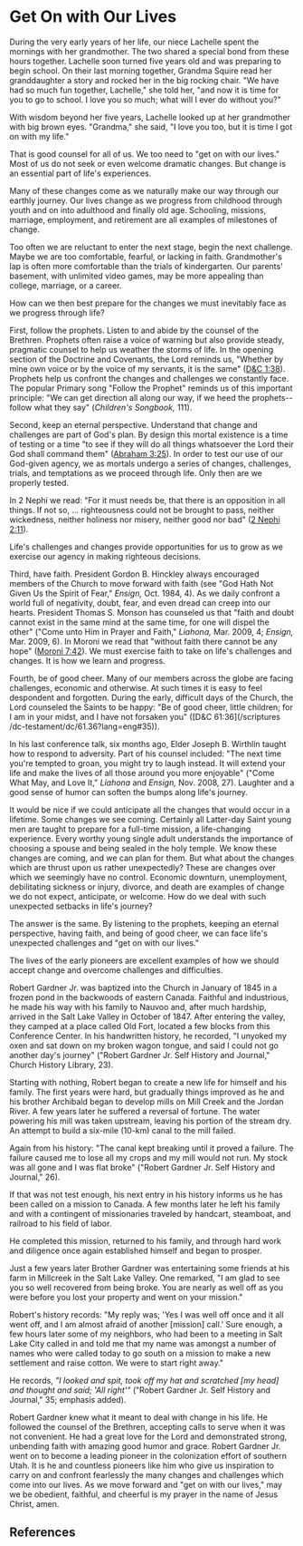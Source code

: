 # Get On with Our Lives

During the very early years of her life, our niece Lachelle spent the mornings
with her grandmother. The two shared a special bond from these hours together.
Lachelle soon turned five years old and was preparing to begin school. On
their last morning together, Grandma Squire read her granddaughter a story and
rocked her in the big rocking chair. "We have had so much fun together,
Lachelle," she told her, "and now it is time for you to go to school. I love
you so much; what will I ever do without you?"

With wisdom beyond her five years, Lachelle looked up at her grandmother with
big brown eyes. "Grandma," she said, "I love you too, but it is time I got on
with my life."

That is good counsel for all of us. We too need to "get on with our lives."
Most of us do not seek or even welcome dramatic changes. But change is an
essential part of life's experiences.

Many of these changes come as we naturally make our way through our earthly
journey. Our lives change as we progress from childhood through youth and on
into adulthood and finally old age. Schooling, missions, marriage, employment,
and retirement are all examples of milestones of change.

Too often we are reluctant to enter the next stage, begin the next challenge.
Maybe we are too comfortable, fearful, or lacking in faith. Grandmother's lap
is often more comfortable than the trials of kindergarten. Our parents'
basement, with unlimited video games, may be more appealing than college,
marriage, or a career.

How can we then best prepare for the changes we must inevitably face as we
progress through life?

First, follow the prophets. Listen to and abide by the counsel of the
Brethren. Prophets often raise a voice of warning but also provide steady,
pragmatic counsel to help us weather the storms of life. In the opening
section of the Doctrine and Covenants, the Lord reminds us, "Whether by mine
own voice or by the voice of my servants, it is the same" ([D&amp;C
1:38](/scriptures/dc-testament/dc/1.38?lang=eng#37)). Prophets help us
confront the changes and challenges we constantly face. The popular Primary
song "Follow the Prophet" reminds us of this important principle: "We can get
direction all along our way, if we heed the prophets--follow what they say"
(_Children's Songbook,_ 111).

Second, keep an eternal perspective. Understand that change and challenges are
part of God's plan. By design this mortal existence is a time of testing or a
time "to see if they will do all things whatsoever the Lord their God shall
command them" ([Abraham 3:25](/scriptures/pgp/abr/3.25?lang=eng#24)). In order
to test our use of our God-given agency, we as mortals undergo a series of
changes, challenges, trials, and temptations as we proceed through life. Only
then are we properly tested.

In 2 Nephi we read: "For it must needs be, that there is an opposition in all
things. If not so, ... righteousness could not be brought to pass, neither
wickedness, neither holiness nor misery, neither good nor bad" ([2 Nephi
2:11](/scriptures/bofm/2-ne/2.11?lang=eng#10)).

Life's challenges and changes provide opportunities for us to grow as we
exercise our agency in making righteous decisions.

Third, have faith. President Gordon B. Hinckley always encouraged members of
the Church to move forward with faith (see "God Hath Not Given Us the Spirit
of Fear," _Ensign,_ Oct. 1984, 4). As we daily confront a world full of
negativity, doubt, fear, and even dread can creep into our hearts. President
Thomas S. Monson has counseled us that "faith and doubt cannot exist in the
same mind at the same time, for one will dispel the other" ("Come unto Him in
Prayer and Faith," _Liahona,_ Mar. 2009, 4; _Ensign,_ Mar. 2009, 6). In Moroni
we read that "without faith there cannot be any hope" ([Moroni
7:42](/scriptures/bofm/moro/7.42?lang=eng#41)). We must exercise faith to take
on life's challenges and changes. It is how we learn and progress.

Fourth, be of good cheer. Many of our members across the globe are facing
challenges, economic and otherwise. At such times it is easy to feel
despondent and forgotten. During the early, difficult days of the Church, the
Lord counseled the Saints to be happy: "Be of good cheer, little children; for
I am in your midst, and I have not forsaken you" ([D&amp;C 61:36](/scriptures
/dc-testament/dc/61.36?lang=eng#35)).

In his last conference talk, six months ago, Elder Joseph B. Wirthlin taught
how to respond to adversity. Part of his counsel included: "The next time
you're tempted to groan, you might try to laugh instead. It will extend your
life and make the lives of all those around you more enjoyable" ("Come What
May, and Love It," _Liahona_ and _Ensign,_ Nov. 2008, 27). Laughter and a good
sense of humor can soften the bumps along life's journey.

It would be nice if we could anticipate all the changes that would occur in a
lifetime. Some changes we see coming. Certainly all Latter-day Saint young men
are taught to prepare for a full-time mission, a life-changing experience.
Every worthy young single adult understands the importance of choosing a
spouse and being sealed in the holy temple. We know these changes are coming,
and we can plan for them. But what about the changes which are thrust upon us
rather unexpectedly? These are changes over which we seemingly have no
control. Economic downturn, unemployment, debilitating sickness or injury,
divorce, and death are examples of change we do not expect, anticipate, or
welcome. How do we deal with such unexpected setbacks in life's journey?

The answer is the same. By listening to the prophets, keeping an eternal
perspective, having faith, and being of good cheer, we can face life's
unexpected challenges and "get on with our lives."

The lives of the early pioneers are excellent examples of how we should accept
change and overcome challenges and difficulties.

Robert Gardner Jr. was baptized into the Church in January of 1845 in a frozen
pond in the backwoods of eastern Canada. Faithful and industrious, he made his
way with his family to Nauvoo and, after much hardship, arrived in the Salt
Lake Valley in October of 1847. After entering the valley, they camped at a
place called Old Fort, located a few blocks from this Conference Center. In
his handwritten history, he recorded, "I unyoked my oxen and sat down on my
broken wagon tongue, and said I could not go another day's journey" ("Robert
Gardner Jr. Self History and Journal," Church History Library, 23).

Starting with nothing, Robert began to create a new life for himself and his
family. The first years were hard, but gradually things improved as he and his
brother Archibald began to develop mills on Mill Creek and the Jordan River. A
few years later he suffered a reversal of fortune. The water powering his mill
was taken upstream, leaving his portion of the stream dry. An attempt to build
a six-mile (10-km) canal to the mill failed.

Again from his history: "The canal kept breaking until it proved a failure.
The failure caused me to lose all my crops and my mill would not run. My stock
was all gone and I was flat broke" ("Robert Gardner Jr. Self History and
Journal," 26).

If that was not test enough, his next entry in his history informs us he has
been called on a mission to Canada. A few months later he left his family and
with a contingent of missionaries traveled by handcart, steamboat, and
railroad to his field of labor.

He completed this mission, returned to his family, and through hard work and
diligence once again established himself and began to prosper.

Just a few years later Brother Gardner was entertaining some friends at his
farm in Millcreek in the Salt Lake Valley. One remarked, "I am glad to see you
so well recovered from being broke. You are nearly as well off as you were
before you lost your property and went on your mission."

Robert's history records: "My reply was; 'Yes I was well off once and it all
went off, and I am almost afraid of another [mission] call.' Sure enough, a
few hours later some of my neighbors, who had been to a meeting in Salt Lake
City called in and told me that my name was amongst a number of names who were
called today to go south on a mission to make a new settlement and raise
cotton. We were to start right away."

He records, _"I looked and spit, took off my hat and scratched [my head] and
thought and said; 'All right'"_ ("Robert Gardner Jr. Self History and
Journal," 35; emphasis added).

Robert Gardner knew what it meant to deal with change in his life. He followed
the counsel of the Brethren, accepting calls to serve when it was not
convenient. He had a great love for the Lord and demonstrated strong,
unbending faith with amazing good humor and grace. Robert Gardner Jr. went on
to become a leading pioneer in the colonization effort of southern Utah. It is
he and countless pioneers like him who give us inspiration to carry on and
confront fearlessly the many changes and challenges which come into our lives.
As we move forward and "get on with our lives," may we be obedient, faithful,
and cheerful is my prayer in the name of Jesus Christ, amen.

## References

